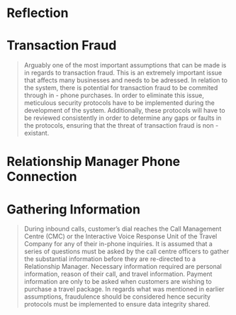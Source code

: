 # Reflection 
# Transaction Fraud
> Arguably one of the most important assumptions that can be made is in regards to transaction fraud. This is an extremely important issue that affects many businesses and needs to be adressed. In relation to the system, there is potential for transaction fraud to be commited through in - phone purchases. In order to eliminate this issue, meticulous security protocols have to be implemented during the development of the system. Additionally, these protocols will have to be reviewed consistently in order to determine any gaps or faults in the protocols, ensuring that the threat of transaction fraud is non - existant.
# Relationship Manager Phone Connection
>













# Gathering Information
> During inbound calls, customer’s dial reaches the Call Management Centre (CMC) or the Interactive Voice Response Unit of the Travel Company for any of their in-phone inquiries. It is assumed that a series of questions must be asked by the call centre officers to gather the substantial information before they are re-directed to a Relationship Manager. Necessary information required are personal information, reason of their call, and travel information. Payment information are only to be asked when customers are wishing to purchase a travel package. In regards what was mentioned in earlier assumptions, fraudulence should be considered hence security protocols must be implemented to ensure data integrity shared. 
